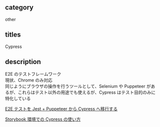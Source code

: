 ## category

other

## titles

Cypress

## description

E2E のテストフレームワーク  
現状、Chrome のみ対応  
同じようにブラウザの操作を行うツールとして、Selenium や Puppeteer があるが、これらはテスト以外の用途でも使えるが、Cypress はテスト目的のみに特化している

<a href="https://kurosame-th.hatenadiary.com/entry/2019/02/14/160041" target="_blank">E2E テストを Jest + Puppeteer から Cypress へ移行する</a>

<a href="https://qiita.com/kurosame/items/72a67fba807bbcfc7811" target="_blank">Storybook 環境での Cypress の使い方</a>

